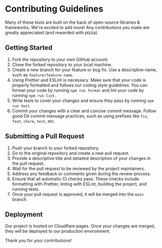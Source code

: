 # Contributing Guidelines

Many of these tools are built on the back of open-source libraries & frameworks. We're excited to add more! Any contributions you make are greatly appreciated (and rewarded with pizza).

## Getting Started

1. Fork the repository to your own GitHub account.
2. Clone the forked repository to your local machine.
3. Create a new branch for your feature or bug fix. Use a descriptive name, such as `feature/feature-name`.
4. Using Prettier and ESLint is necessary. Make sure that your code is properly formatted and follows our coding style guidelines. You can format your code by running `npm run format` and lint your code by running `npm run lint`.
5. Write tests to cover your changes and ensure they pass by running `npm run test`.
6. Commit your changes with a clear and concise commit message. Follow good Git commit message practices, such as using prefixes like `fix`, `feat`, `chore`, `test`, etc.

## Submitting a Pull Request

1. Push your branch to your forked repository.
2. Go to the original repository and create a new pull request.
3. Provide a descriptive title and detailed description of your changes in the pull request.
4. Wait for the pull request to be reviewed by the project maintainers.
5. Address any feedback or comments given during the review process.
6. Ensure that all automatic CI checks pass. These checks include formatting with Prettier, linting with ESLint, building the project, and running tests.
7. Once your pull request is approved, it will be merged into the `main` branch.

## Deployment

Our project is hosted on Cloudflare pages. Once your changes are merged, they will be deployed to our production environment.

Thank you for your contributions!
